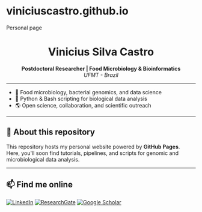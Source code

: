 # viniciuscastro.github.io
Personal page
<h1 align="center">Vinicius Silva Castro</h1>

<p align="center">
  <b>Postdoctoral Researcher | Food Microbiology & Bioinformatics</b><br>
  <i>UFMT - Brazil</i>
</p>

---

- 🔬 Food microbiology, bacterial genomics, and data science
- 🐍 Python & Bash scripting for biological data analysis
- 🌎 Open science, collaboration, and scientific outreach

---

## 🌟 About this repository

This repository hosts my personal website powered by **GitHub Pages**.  
Here, you'll soon find tutorials, pipelines, and scripts for genomic and microbiological data analysis.

---

## 📫 Find me online

[![LinkedIn](https://img.shields.io/badge/-LinkedIn-0e76a8?style=flat&logo=linkedin&logoColor=white)](https://www.linkedin.com/in/vinicius-silva-castro)
[![ResearchGate](https://img.shields.io/badge/-ResearchGate-00ccbb?style=flat&logo=ResearchGate&logoColor=white)](https://www.researchgate.net/profile/Vinicius-Castro-8)
[![Google Scholar](https://img.shields.io/badge/-Google_Scholar-4285F4?style=flat&logo=google-scholar&logoColor=white)](https://scholar.google.com/citations?user=b-6dklwAAAAJ&hl=en)
